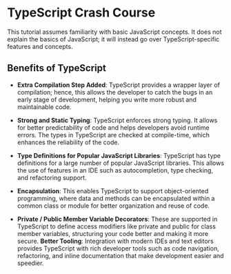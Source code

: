 # TypeScript Crash Course

This tutorial assumes familiarity with basic JavaScript concepts. It does not explain the basics of JavaScript; it will instead go over TypeScript-specific features and concepts.

## Benefits of TypeScript

- **Extra Compilation Step Added**: TypeScript provides a wrapper layer of compilation; hence, this allows the developer to catch the bugs in an early stage of development, helping you write more robust and maintainable code.
- **Strong and Static Typing**: TypeScript enforces strong typing. It allows for better predictability of code and helps developers avoid runtime errors. The types in TypeScript are checked at compile-time, which enhances the reliability of the code.

- **Type Definitions for Popular JavaScript Libraries**: TypeScript has type definitions for a large number of popular JavaScript libraries. This allows the use of features in an IDE such as autocompletion, type checking, and refactoring support.

- **Encapsulation**: This enables TypeScript to support object-oriented programming, where data and methods can be encapsulated within a common class or module for better organization and reuse of code.

- **Private / Public Member Variable Decorators**: These are supported in TypeScript to define access modifiers like private and public for class member variables, structuring your code better and making it more secure. **Better Tooling**: Integration with modern IDEs and text editors provides TypeScript with rich developer tools such as code navigation, refactoring, and inline documentation that make development easier and speedier.
